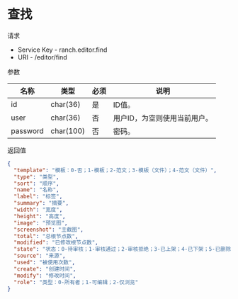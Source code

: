 # 查找

请求
- Service Key - ranch.editor.find
- URI - /editor/find

参数

|名称|类型|必须|说明|
|---|---|---|---|
|id|char(36)|是|ID值。|
|user|char(36)|否|用户ID，为空则使用当前用户。|
|password|char(100)|否|密码。|

返回值
```json
{
  "template": "模板：0-否；1-模板；2-范文；3-模板（文件）；4-范文（文件）",
  "type": "类型",
  "sort": "顺序",
  "name": "名称",
  "label": "标签",
  "summary": "摘要",
  "width": "宽度",
  "height": "高度",
  "image": "预览图",
  "screenshot": "主截图",
  "total": "总根节点数",
  "modified": "已修改根节点数",
  "state": "状态：0-待审核；1-审核通过；2-审核拒绝；3-已上架；4-已下架；5-已删除",
  "source": "来源",
  "used": "被使用次数",
  "create": "创建时间",
  "modify": "修改时间",
  "role": "类型：0-所有者；1-可编辑；2-仅浏览"
}
```